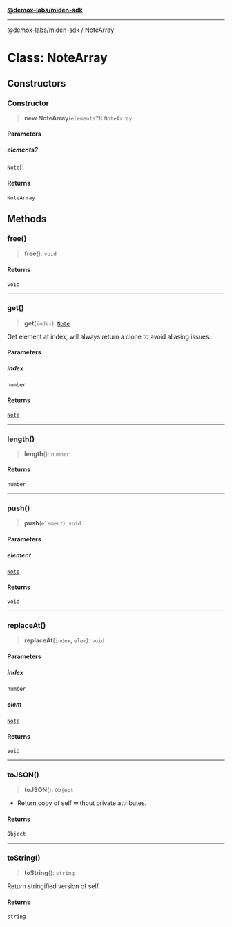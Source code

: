 [**@demox-labs/miden-sdk**](../README.md)

***

[@demox-labs/miden-sdk](../README.md) / NoteArray

# Class: NoteArray

## Constructors

### Constructor

> **new NoteArray**(`elements`?): `NoteArray`

#### Parameters

##### elements?

[`Note`](Note.md)[]

#### Returns

`NoteArray`

## Methods

### free()

> **free**(): `void`

#### Returns

`void`

***

### get()

> **get**(`index`): [`Note`](Note.md)

Get element at index, will always return a clone to avoid aliasing issues.

#### Parameters

##### index

`number`

#### Returns

[`Note`](Note.md)

***

### length()

> **length**(): `number`

#### Returns

`number`

***

### push()

> **push**(`element`): `void`

#### Parameters

##### element

[`Note`](Note.md)

#### Returns

`void`

***

### replaceAt()

> **replaceAt**(`index`, `elem`): `void`

#### Parameters

##### index

`number`

##### elem

[`Note`](Note.md)

#### Returns

`void`

***

### toJSON()

> **toJSON**(): `Object`

* Return copy of self without private attributes.

#### Returns

`Object`

***

### toString()

> **toString**(): `string`

Return stringified version of self.

#### Returns

`string`
